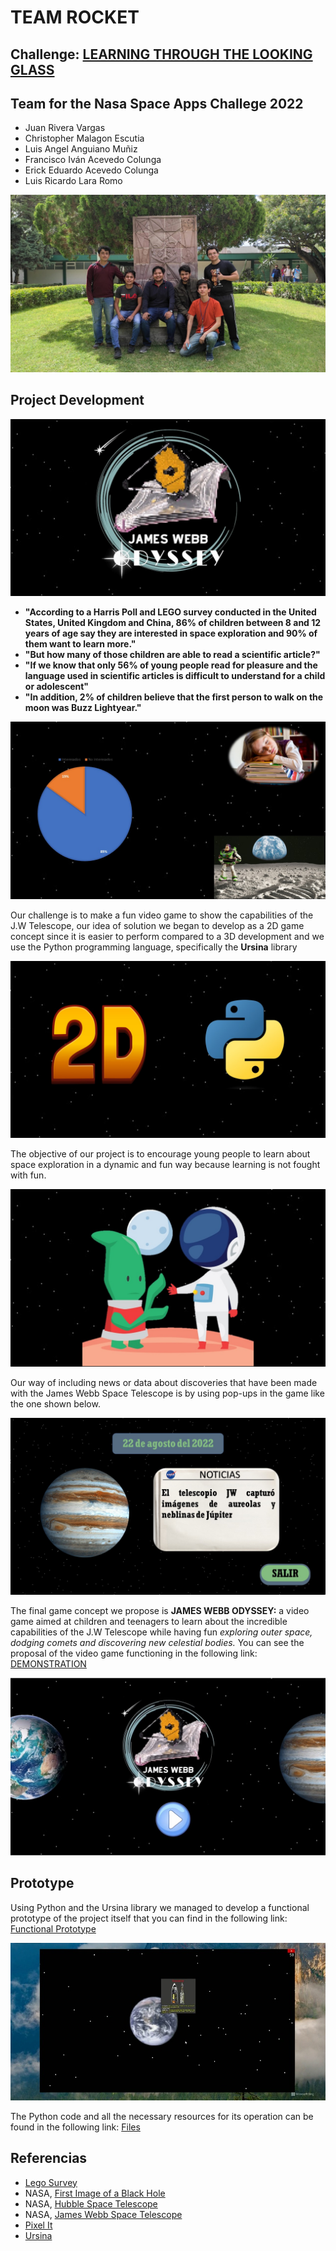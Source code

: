 # TEAM ROCKET
## **Challenge:** [LEARNING THROUGH THE LOOKING GLASS](https://2022.spaceappschallenge.org/challenges/2022-challenges/through-the-looking-glass/details)

## Team for the Nasa Space Apps Challege 2022
- Juan Rivera Vargas
- Christopher Malagon Escutia
- Luis Angel Anguiano Muñiz
- Francisco Iván Acevedo Colunga
- Erick Eduardo Acevedo Colunga
- Luis Ricardo Lara Romo


![Equipo](imagenes/Equipo.jpeg)

## Project Development

![portada](imagenes/Pitch_juegoJamesWebbOdyssey/Diapositiva1.JPG)

- **"According to a Harris Poll and LEGO survey conducted in the United States, United Kingdom and China, 86% of children between 8 and 12 years of age say they are interested in space exploration and 90% of them want to learn more."**
- **"But how many of those children are able to read a scientific article?"**
- **"If we know that only 56% of young people read for pleasure and the language used in scientific articles is difficult to understand for a child or adolescent"**
- **"In addition, 2% of children believe that the first person to walk on the moon was Buzz Lightyear."**

![datos](imagenes/Pitch_juegoJamesWebbOdyssey/Diapositiva2.JPG)


Our challenge is to make a fun video game to show the capabilities of the J.W Telescope, our idea of solution we began to develop as a 2D game concept since it is easier to perform compared to a 3D development and we use the Python programming language, specifically the **Ursina** library 

![desarrollo](imagenes/Pitch_juegoJamesWebbOdyssey/Diapositiva4.JPG)

The objective of our project is to encourage young people to learn about space exploration in a dynamic and fun way because learning is not fought with fun.

![incentivar](imagenes/Pitch_juegoJamesWebbOdyssey/Diapositiva5.JPG)

Our way of including news or data about discoveries that have been made with the James Webb Space Telescope is by using pop-ups in the game like the one shown below.

![incentivar](imagenes/Pitch_juegoJamesWebbOdyssey/Diapositiva6.JPG)

The final game concept we propose is **JAMES WEBB ODYSSEY:** a video game aimed at children and teenagers to learn about the incredible capabilities of the J.W Telescope while having fun *exploring outer space, dodging comets and discovering new celestial bodies.*
You can see the proposal of the video game functioning in the following link: [DEMONSTRATION](https://drive.google.com/file/d/1dl9AsqIF_nlSN5OrzdpbXx-cbWNE1Wzt/view?usp=sharing)

![incentivar](imagenes/Pitch_juegoJamesWebbOdyssey/Diapositiva3.JPG)



## Prototype
Using Python and the Ursina library we managed to develop a functional prototype of the project itself that you can find in the following link: [Functional Prototype](https://drive.google.com/file/d/18GZtK8YS1SVLKd62_-2onxvnR4_KKJ3K/view?usp=sharing)

![Video_game](imagenes/juego.jpeg)

The Python code and all the necessary resources for its operation can be found in the following link: [Files](https://github.com/luxur10/ROCKET/tree/main/JUEGO)

## Referencias
- [Lego Survey](https://decoracion.trendencias.com/dormitorio/85-ninos-esta-interesado-espacio-estudio-lego)
- NASA, [First Image of a Black Hole](https://solarsystem.nasa.gov/resources/2319/first-image-of-a-black-hole/)
- NASA, [Hubble Space Telescope](https://www.nasa.gov/mission_pages/hubble/main/index.html)
- NASA, [James Webb Space Telescope](https://www.nasa.gov/mission_pages/webb/main/index.html)
- [Pixel It](https://giventofly.github.io/pixelit/)
- [Ursina](https://github.com/pokepetter/ursina.git)

